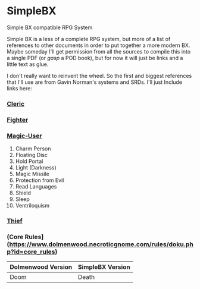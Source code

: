 # SimpleBX
Simple BX compatible RPG System

Simple BX is a less of a complete RPG system, but more of a list of references to other documents in order to put together a more modern BX.  Maybe someday I'll get permission from all the sources to compile this into a single PDF (or *gasp* a POD book), but for now it will just be links and a little text as glue.

I don't really want to reinvent the wheel.  So the first and biggest references that I'll use are from Gavin Norman's systems and SRDs.  I'll just Include links here:

### [Cleric](https://www.dolmenwood.necroticgnome.com/rules/doku.php?id=cleric)

### [Fighter](https://www.dolmenwood.necroticgnome.com/rules/doku.php?id=fighter)

### [Magic-User](https://www.dolmenwood.necroticgnome.com/rules/doku.php?id=magician)

1. Charm Person
2. Floating Disc
3. Hold Portal
4. Light (Darkness)
5. Magic Missile
6. Protection from Evil
7. Read Languages
8. Shield
9. Sleep
10. Ventriloquism

### [Thief](https://www.dolmenwood.necroticgnome.com/rules/doku.php?id=thief)
 

### (Core Rules](https://www.dolmenwood.necroticgnome.com/rules/doku.php?id=core_rules)
| Dolmenwood Version | SimpleBX Version |
| - | - |
| Doom | Death |

